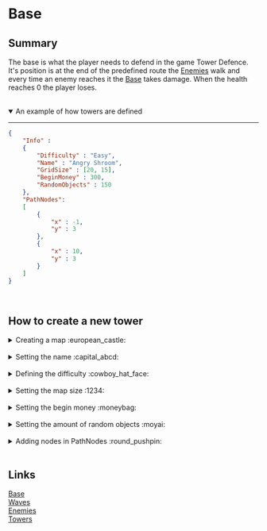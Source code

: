 # Base

## Summary
The base is what the player needs to defend in the game Tower Defence. It's position is at the end of the predefined route the [Enemies](/DaanZVW/TowerDefense/blob/master/res/configfiles/Enemies.md) walk and every time an enemy reaches it the [Base](/DaanZVW/TowerDefense/blob/master/res/configfiles/Base.md) takes damage. When the health reaches 0 the player loses.

<br>
<details open>
<summary> An example of how towers are defined</summary>

---

```json
{ 
    "Info" :
    {
        "Difficulty" : "Easy",
        "Name" : "Angry Shroom",
        "GridSize" : [20, 15],
        "BeginMoney" : 300,
        "RandomObjects" : 150
    },
    "PathNodes": 
    [
        {
            "x" : -1,
            "y" : 3
        },
        {
            "x" : 10,
            "y" : 3
        }
    ]
}
```

<br>

## How to create a new tower


<details>
<summary> Creating a map  :european_castle: </summary>
Create an item containing the properties "Info" and "PathNodes".
<br>

* The names have to be "Info" and "PathNodes"
* When "Info" and "PathNodes" are not defined it will crash the game.

```json
{
    "Info":{...},
    "PathNodes":[...]
}
```

</details>
<br>

<details>
<summary> Setting the name :capital_abcd: </summary>
Create a property in "Name" containing your desired name.
<br>

* the type of the value is a string

```json
{
    "Info":{
        "Name" : "Angry Shroom",
        ...
        },
    "PathNodes":[...]
}
```

</details>
<br>

<details>
<summary> Defining the difficulty :cowboy_hat_face: </summary>
Create a property in "Difficulty" containing your desired difficulty. This is nothing more than just a name. This does not change anything other that the name.
<br>

* the type of the value is a string

```json
{
    "Info":{
        "Name" : "Angry Shroom",
        "Difficulty":"easy",
        ...
        },
    "PathNodes":[...]
}
```

</details>
<br>

<details>
<summary> Setting the map size  :1234: </summary>
Create a property in "Size" containing your desired size. 
<br>

* the type of the value is an array containing 2 unsigned integers

```json
{
    "Info":{
        "Name" : "Angry Shroom",
        "Difficulty":"easy",
        "GridSize" : [20, 15],
        ...
        },
    "PathNodes":[...]
}
```

</details>
<br>

<details>
<summary> Setting the begin money :moneybag: </summary>
Create a property in "BeginMoney" containing your desired amount of money. 
<br>

* the default value is 0.
* the type of the value is an unsigned integer

```json
{
    "Info":{
        "Name" : "Angry Shroom",
        "Difficulty":"easy",
        "GridSize" : [20, 15],
        "BeginMoney" : 300,
        ...
        },
    "PathNodes":[...]
}
```

</details>
<br>

<details>
<summary> Setting the amount of random objects :moyai: </summary>
Create a property in "RandomObjects" containing your desired amount of randomObjects. 
<br>

* the default value is 0.
* the type of the value is an unsigned integer.

```json
{
    "Info":{
        "Name" : "Angry Shroom",
        "Difficulty":"easy",
        "GridSize" : [20, 15],
        "BeginMoney" : 300,
        "RandomObjects" : 150
        },
    "PathNodes":[...]
}
```

</details>
<br>


<details>
<summary> Adding nodes in PathNodes :round_pushpin: </summary>
Create an item in "in PathNodes" containing your desired path node location. 
<br>

* When no PathNodes are given no path will be created.
* the type of the value 1 or more items containing an "x" and an "y" value of which both are integers.
* paths will be created between the nodes.
* if the x y spot is not within the size of the grid it wont get displayed.

```json
{
    "Info":{
        "Name" : "Angry Shroom",
        "Difficulty":"easy",
        "GridSize" : [20, 15],
        "BeginMoney" : 300,
        "RandomObjects" : 150
        },
    "PathNodes":[
        {
            "x" : -1,
            "y" : 3
        },
        {...}
    ]
}
```

</details>
<br>

## Links

[Base](/DaanZVW/TowerDefense/blob/master/res/configfiles/Base.md)
<br>
[Waves](/DaanZVW/TowerDefense/blob/master/res/configfiles/Waves.md)
<br>
[Enemies](/DaanZVW/TowerDefense/blob/master/res/configfiles/Enemies.md)
<br>
[Towers](/DaanZVW/TowerDefense/blob/master/res/configfiles/Towers.md)
